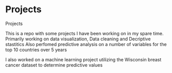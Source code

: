 # Projects
Projects

This is a repo with some projects I have been working on in my spare time.
Primarily working on data visualization, Data cleaning and Decriptive stastitics
Also perfomed predictive analysis on a number of variables for the top 10 countries over 5 years

I also worked on a machine learning project utilizing the Wisconsin breast cancer dataset to determine predictive values
